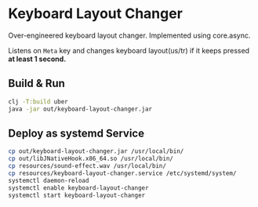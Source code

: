 # Keyboard Layout Changer

Over-engineered keyboard layout changer. Implemented using core.async.

Listens on `Meta` key and changes keyboard layout(us/tr) if it keeps pressed **at least 1 second.**

## Build & Run

```bash
clj -T:build uber
java -jar out/keyboard-layout-changer.jar
```

## Deploy as systemd Service

```bash
cp out/keyboard-layout-changer.jar /usr/local/bin/
cp out/libJNativeHook.x86_64.so /usr/local/bin/
cp resources/sound-effect.wav /usr/local/bin/
cp resources/keyboard-layout-changer.service /etc/systemd/system/
systemctl daemon-reload
systemctl enable keyboard-layout-changer
systemctl start keyboard-layout-changer
```
